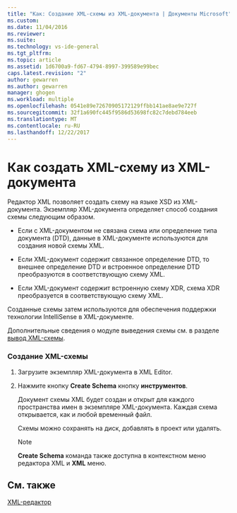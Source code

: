```yaml
---
title: "Как: Создание XML-схемы из XML-документа | Документы Microsoft"
ms.custom: 
ms.date: 11/04/2016
ms.reviewer: 
ms.suite: 
ms.technology: vs-ide-general
ms.tgt_pltfrm: 
ms.topic: article
ms.assetid: 1d6700a9-fd67-4794-8997-399589e99bec
caps.latest.revision: "2"
author: gewarren
ms.author: gewarren
manager: ghogen
ms.workload: multiple
ms.openlocfilehash: 0541e89e72670905172129ffbb141ae8ae9e727f
ms.sourcegitcommit: 32f1a690fc445f9586d53698fc82c7debd784eeb
ms.translationtype: MT
ms.contentlocale: ru-RU
ms.lasthandoff: 12/22/2017
---
```

# <a name="how-to-create-an-xml-schema-from-an-xml-document"></a>Как создать XML-схему из XML-документа
Редактор XML позволяет создать схему на языке XSD из XML-документа. Экземпляр XML-документа определяет способ создания схемы следующим образом.  
  
-   Если с XML-документом не связана схема или определение типа документа (DTD), данные в XML-документе используются для создания новой схемы XML.  
  
-   Если XML-документ содержит связанное определение DTD, то внешнее определение DTD и встроенное определение DTD преобразуются в соответствующую схему XML.  
  
-   Если XML-документ содержит встроенную схему XDR, схема XDR преобразуется в соответствующую схему XML.  
  
Созданные схемы затем используются для обеспечения поддержки технологии IntelliSense в XML-документе.  
  
Дополнительные сведения о модуле выведения схемы см. в разделе [вывод XML-схемы](/dotnet/standard/data/xml/inferring-an-xml-schema).  
  
### <a name="to-create-an-xml-schema"></a>Создание XML-схемы  
  
1.  Загрузите экземпляр XML-документа в XML Editor.  
  
2.  Нажмите кнопку **Create Schema** кнопку **инструментов**.  
  
     Документ схемы XML будет создан и открыт для каждого пространства имен в экземпляре XML-документа. Каждая схема открывается, как и любой временный файл.  
  
     Схемы можно сохранять на диск, добавлять в проект или удалять.  
  
    > [!NOTE]
    >  **Create Schema** команда также доступна в контекстном меню редактора XML и **XML** меню.  
  
## <a name="see-also"></a>См. также  
 [XML-редактор](../xml-tools/xml-editor.md)